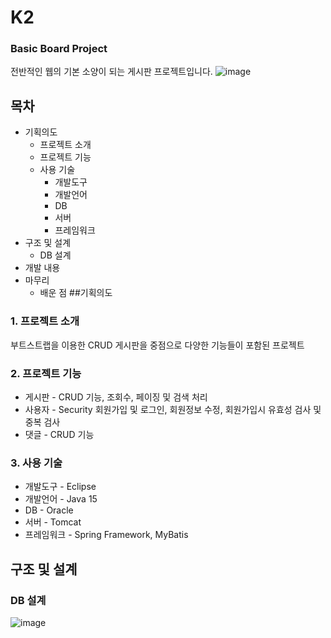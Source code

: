 # K2
### Basic Board Project
전반적인 웹의 기본 소양이 되는 게시판 프로젝트입니다.
![image](https://github.com/JANGSuJinn/K2/assets/136566806/f59237ff-2a0c-4e66-82d2-4bea21763a0a)
## 목차
* 기획의도
  * 프로젝트 소개
  * 프로젝트 기능
  * 사용 기술
    * 개발도구
    * 개발언어
    * DB
    * 서버
    * 프레임워크
* 구조 및 설계
  * DB 설계
* 개발 내용
* 마무리
  * 배운 점
##기획의도
### 1. 프로젝트 소개
부트스트랩을 이용한 CRUD 게시판을 중점으로 다양한 기능들이 포함된 프로젝트
### 2. 프로젝트 기능
* 게시판 - CRUD 기능, 조회수, 페이징 및 검색 처리
* 사용자 - Security 회원가입 및 로그인, 회원정보 수정, 회원가입시 유효성 검사 및 중복 검사
* 댓글 - CRUD 기능
### 3. 사용 기술
* 개발도구 - Eclipse
* 개발언어 - Java 15
* DB - Oracle
* 서버 - Tomcat
* 프레임워크 - Spring Framework, MyBatis
## 구조 및 설계
### DB 설계
![image](https://github.com/JANGSuJinn/K2/assets/136566806/05255e79-76db-4d8c-9ce8-6ed41e42e8be)
